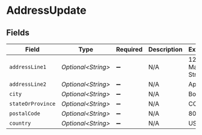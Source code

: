 # AddressUpdate


## Fields

| Field               | Type                | Required            | Description         | Example             |
| ------------------- | ------------------- | ------------------- | ------------------- | ------------------- |
| `addressLine1`      | *Optional\<String>* | :heavy_minus_sign:  | N/A                 | 123 Main Street     |
| `addressLine2`      | *Optional\<String>* | :heavy_minus_sign:  | N/A                 | Apt 302             |
| `city`              | *Optional\<String>* | :heavy_minus_sign:  | N/A                 | Boulder             |
| `stateOrProvince`   | *Optional\<String>* | :heavy_minus_sign:  | N/A                 | CO                  |
| `postalCode`        | *Optional\<String>* | :heavy_minus_sign:  | N/A                 | 80301               |
| `country`           | *Optional\<String>* | :heavy_minus_sign:  | N/A                 | US                  |